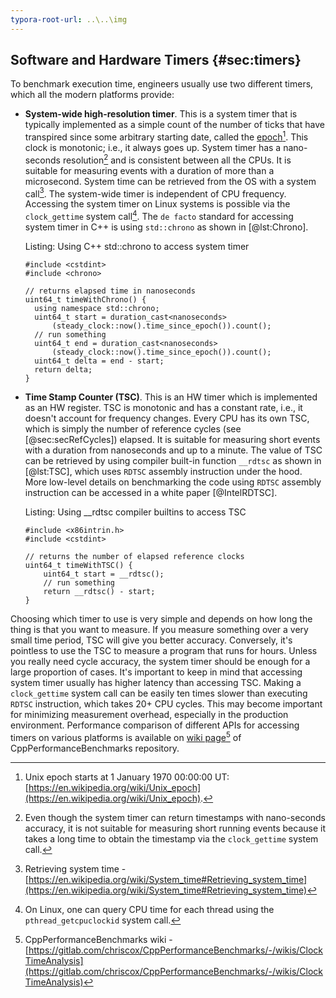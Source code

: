 ```yaml
---
typora-root-url: ..\..\img
---
```


## Software and Hardware Timers {#sec:timers}

To benchmark execution time, engineers usually use two different timers, which all the modern platforms provide:

 - **System-wide high-resolution timer**. This is a system timer that is typically implemented as a simple count of the number of ticks that have transpired since some arbitrary starting date, called the [epoch](https://en.wikipedia.org/wiki/Epoch_(computing))[^1]. This clock is monotonic; i.e., it always goes up. System timer has a nano-seconds resolution[^9] and is consistent between all the CPUs. It is suitable for measuring events with a duration of more than a microsecond. System time can be retrieved from the OS with a system call[^2]. The system-wide timer is independent of CPU frequency. Accessing the system timer on Linux systems is possible via the `clock_gettime` system call[^10]. The `de facto` standard for accessing system timer in C++ is using `std::chrono` as shown in [@lst:Chrono].

   Listing: Using C++ std::chrono to access system timer
   
   ~~~~ {#lst:Chrono .cpp}
   #include <cstdint>
   #include <chrono>

   // returns elapsed time in nanoseconds
   uint64_t timeWithChrono() {
     using namespace std::chrono;
     uint64_t start = duration_cast<nanoseconds>
         (steady_clock::now().time_since_epoch()).count();
     // run something
     uint64_t end = duration_cast<nanoseconds>
         (steady_clock::now().time_since_epoch()).count();
     uint64_t delta = end - start;
     return delta;
   }
   ~~~~~~~~~~~~~~~~~~~~~~~~~~~~~~~~~~~~~~~~~~~~~~~~~
   
 - **Time Stamp Counter (TSC)**. This is an HW timer which is implemented as an HW register. TSC is monotonic and has a constant rate, i.e., it doesn't account for frequency changes. Every CPU has its own TSC, which is simply the number of reference cycles (see [@sec:secRefCycles]) elapsed. It is suitable for measuring short events with a duration from nanoseconds and up to a minute. The value of TSC can be retrieved by using compiler built-in function `__rdtsc` as shown in [@lst:TSC], which uses `RDTSC` assembly instruction under the hood. More low-level details on benchmarking the code using `RDTSC` assembly instruction can be accessed in a white paper [@IntelRDTSC].

   Listing: Using __rdtsc compiler builtins to access TSC

   ~~~~ {#lst:TSC .cpp}
   #include <x86intrin.h>
   #include <cstdint>

   // returns the number of elapsed reference clocks
   uint64_t timeWithTSC() {
       uint64_t start = __rdtsc();
       // run something
       return __rdtsc() - start;
   }
   ~~~~~~~~~~~~~~~~~~~~~~~~~~~~~~~~~~~~~~~~~~~~~~~~~

Choosing which timer to use is very simple and depends on how long the thing is that you want to measure. If you measure something over a very small time period, TSC will give you better accuracy. Conversely, it's pointless to use the TSC to measure a program that runs for hours. Unless you really need cycle accuracy, the system timer should be enough for a large proportion of cases. It's important to keep in mind that accessing system timer usually has higher latency than accessing TSC. Making a `clock_gettime` system call can be easily ten times slower than executing `RDTSC` instruction, which takes 20+ CPU cycles. This may become important for minimizing measurement overhead, especially in the production environment. Performance comparison of different APIs for accessing timers on various platforms is available on [wiki page](https://gitlab.com/chriscox/CppPerformanceBenchmarks/-/wikis/ClockTimeAnalysis)[^3] of CppPerformanceBenchmarks repository.

[^1]: Unix epoch starts at 1 January 1970 00:00:00 UT: [https://en.wikipedia.org/wiki/Unix_epoch](https://en.wikipedia.org/wiki/Unix_epoch).
[^2]: Retrieving system time - [https://en.wikipedia.org/wiki/System_time#Retrieving_system_time](https://en.wikipedia.org/wiki/System_time#Retrieving_system_time)
[^3]: CppPerformanceBenchmarks wiki - [https://gitlab.com/chriscox/CppPerformanceBenchmarks/-/wikis/ClockTimeAnalysis](https://gitlab.com/chriscox/CppPerformanceBenchmarks/-/wikis/ClockTimeAnalysis)
[^9]: Even though the system timer can return timestamps with nano-seconds accuracy, it is not suitable for measuring short running events because it takes a long time to obtain the timestamp via the `clock_gettime` system call.
[^10]: On Linux, one can query CPU time for each thread using the `pthread_getcpuclockid` system call.
